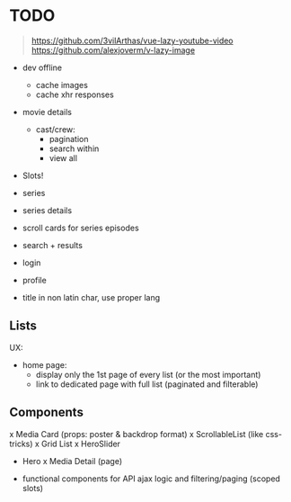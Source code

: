 # TODO

> https://github.com/3vilArthas/vue-lazy-youtube-video
> https://github.com/alexjoverm/v-lazy-image

* dev offline
  * cache images
  * cache xhr responses
  

* movie details
  * cast/crew: 
    * pagination
    * search within
    * view all

* Slots!
* series
* series details
* scroll cards for series episodes
* search + results
* login
* profile
* title in non latin char, use proper lang


## Lists

UX: 
  * home page: 
    * display only the 1st page of every list (or the most important)
    * link to dedicated page with full list (paginated and filterable)


## Components

x Media Card (props: poster & backdrop format)
x ScrollableList (like css-tricks)
x Grid List
x HeroSlider
* Hero
x Media Detail (page)
 
* functional components for API ajax logic and filtering/paging (scoped slots)
